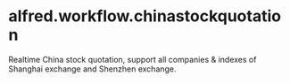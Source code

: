 alfred.workflow.chinastockquotation
===================================

Realtime China stock quotation, support all companies &amp; indexes of Shanghai exchange and Shenzhen exchange.
